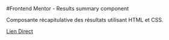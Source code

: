 #Frontend Mentor - Results summary component

Composante récapitulative des résultats utilisant HTML et CSS.

[Lien Direct](https://gery-guedegbe.github.io/Frontent-Mentor-results-summary-component-main/)
